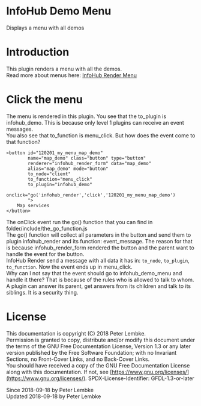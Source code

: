 # InfoHub Demo Menu

Displays a menu with all demos

# Introduction

This plugin renders a menu with all the demos.  
Read more about menus here: [InfoHub Render Menu](plugin,infohub_rendermenu)

# Click the menu

The menu is rendered in this plugin. You see that the to_plugin is infohub_demo. This is because only level 1 plugins
can receive an event messages.  
You also see that to_function is menu_click. But how does the event come to that function?

```
<button id="120201_my_menu_map_demo"
        name="map_demo" class="button" type="button"
        renderer="infohub_render_form" data="map_demo"
        alias="map_demo" mode="button"
        to_node="client"
        to_function="menu_click"
        to_plugin="infohub_demo"
        onclick="go('infohub_render','click','120201_my_menu_map_demo')
        ">
    Map services
</button>
```

The onClick event run the go() function that you can find in folder/include/the_go_function.js  
The go() function will collect all parameters in the button and send them to plugin infohub_render and its function:
event_message. The reason for that is because infohub_render_form rendered the button and the parent want to handle the
event for the button.  
InfoHub Render send a message with all data it has in: `to_node`, `to_plugin`, `to_function`. Now the event ends up in
menu_click.  
Why can I not say that the event should go to infohub_demo_menu and handle it there? That is because of the rules who is
allowed to talk to whom. A plugin can answer its parent, get answers from its children and talk to its siblings. It is a
security thing.

# License

This documentation is copyright (C) 2018 Peter Lembke.  
Permission is granted to copy, distribute and/or modify this document under the terms of the GNU Free Documentation
License, Version 1.3 or any later version published by the Free Software Foundation; with no Invariant Sections, no
Front-Cover Links, and no Back-Cover Links.  
You should have received a copy of the GNU Free Documentation License along with this documentation. If not,
see [https://www.gnu.org/licenses/](https://www.gnu.org/licenses/). SPDX-License-Identifier: GFDL-1.3-or-later

Since 2018-09-18 by Peter Lembke  
Updated 2018-09-18 by Peter Lembke  
